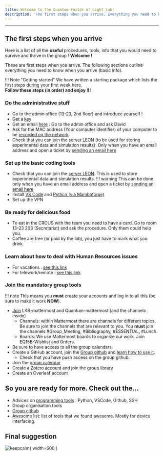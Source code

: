 ```yaml
--- 
title: Welcome to the Quantum Fuilds of Light lab!
description: 'The first steps when you arrive. Everything you need to know when you arrive (basic info).'
---
```


---
## The first steps when you arrive

Here is a list of all the <strong>useful</strong> procedures, tools, info that you would need to survive and thrive in the group ! **Welcome !**

These are first steps when you arrive. The following sections outline everything you need to know when you arrive (basic info). 

!!! Note "Getting started"
    We have written a starting package which lists the first steps during your first week here. <br>
    **Follow these steps (in order) and enjoy !!!**


### Do the administrative stuff

- Go to the admin office (13-23, 2nd floor) and introduce yourself !
- Get a [key](/admin/rooms/)
- Get an email [here](/admin/computers) : Go to the admin office and ask David
- Ask for the MAC address (Your computer identifier) of your computer to be [recorded on the network](/admin/computers/)
- Check that you can join the [server LEON](/admin/computers/) (to be used for storing experimental data and simulation results): Only when you have an email address and open a ticket by [sending an email here](mailto:support@lkb.upmc.fr)



### Set up the basic coding tools
- Check that you can join the [server LEON](/admin/computers/). This is used to store experimental data and simulation results.
!!! warning
    This can be done only when you have an email address and open a ticket by [sending an email here](mailto:support@lkb.upmc.fr)
- Install [VS Code](/programming/) and [Python (via Mambaforge)](/programming/)
- Set up the VPN

### Be ready for delicious food

- To eat in the CROUS with the team you need to have a card. Go to room 13-23 203 (Secretariat) and ask the procedure. Only them could help you.
- Coffee are free (or paid by the lab), you just have to mark what you drink.


### Learn about how to deal with Human Resources issues
    
- For vacations : [see this link](/admin/hr/)
- For telework/remote : [see this link](/admin/hr/)



### Join the mandatory group tools 
!!! note 
    This means you **must** create your accounts and log in to all this (be sure to make it work **NOW**). 

- [Join](/group-organization/tools/) LKB-mattermost and Quantum-mattermost (and the channels inside)
    - Channels: within Mattermost there are channels for different topics. Be sure to join the channels that are relevant to you. You **must** join the channels #Group_Meeting, #Bibliography, #ESSENTIAL, #Lunch.
    - Boards: We use Mattermost boards to organize our work. Join EQ15B-Wishlist and Orders.
- Be sure to have access to all the group calendars.
- Create a GitHub account, join the [Group github](https://github.com/Quantum-Optics-LKB ) and [learn how to use it](/group-organization/tools/).
    * Check that you have push access on the group github.
- Join the [group calendar](/group-organization/tools/)
- Create a [Zotero account](/group-organization/tools/) and join the [group library](https://www.zotero.org/groups/4622968/quantumopticslkb)
- Create an Overleaf account

## So you are ready for more. Check out the...
- Advices on [programming tools](/programming) :  Python, VSCode, Github, SSH
- Group organisation tools
- [Group github](https://github.com/Quantum-Optics-LKB )
- [Awesome list](/awesome-list): list of tools that we found awesome. Mostly for device interfacing.

## Final suggestion
![keepcalm](/assets/img/StartingPackage/tools/keep-calm-RTFM.jpg){ width=600 }